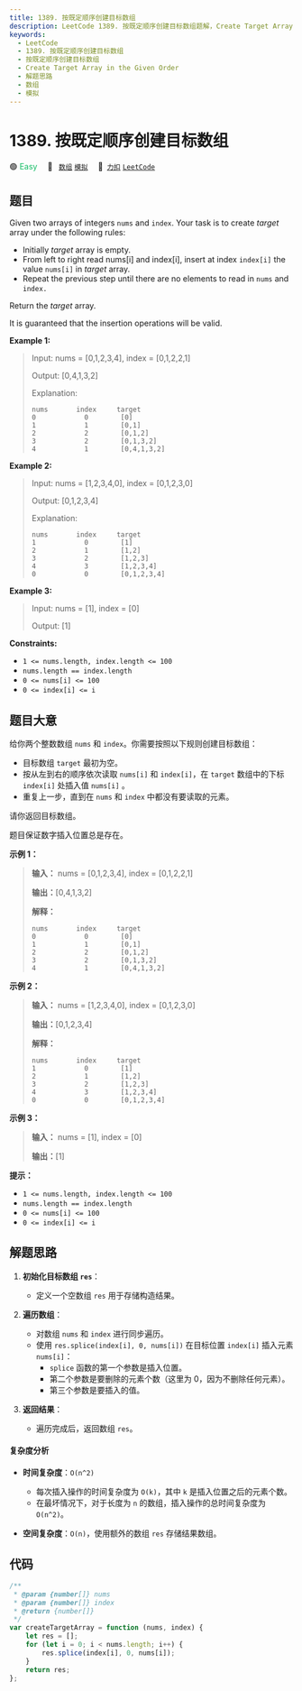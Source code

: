 ```yaml
---
title: 1389. 按既定顺序创建目标数组
description: LeetCode 1389. 按既定顺序创建目标数组题解，Create Target Array in the Given Order，包含解题思路、复杂度分析以及完整的 JavaScript 代码实现。
keywords:
  - LeetCode
  - 1389. 按既定顺序创建目标数组
  - 按既定顺序创建目标数组
  - Create Target Array in the Given Order
  - 解题思路
  - 数组
  - 模拟
---
```


# 1389. 按既定顺序创建目标数组

🟢 <font color=#15bd66>Easy</font>&emsp; 🔖&ensp; [`数组`](/tag/array.md) [`模拟`](/tag/simulation.md)&emsp; 🔗&ensp;[`力扣`](https://leetcode.cn/problems/create-target-array-in-the-given-order) [`LeetCode`](https://leetcode.com/problems/create-target-array-in-the-given-order)

## 题目

Given two arrays of integers `nums` and `index`. Your task is to create
_target_ array under the following rules:

- Initially _target_ array is empty.
- From left to right read nums[i] and index[i], insert at index `index[i]` the value `nums[i]` in _target_ array.
- Repeat the previous step until there are no elements to read in `nums` and `index.`

Return the _target_ array.

It is guaranteed that the insertion operations will be valid.

**Example 1:**

> Input: nums = [0,1,2,3,4], index = [0,1,2,2,1]
>
> Output: [0,4,1,3,2]
>
> Explanation:
>
> ```
> nums       index     target
> 0            0        [0]
> 1            1        [0,1]
> 2            2        [0,1,2]
> 3            2        [0,1,3,2]
> 4            1        [0,4,1,3,2]
> ```

**Example 2:**

> Input: nums = [1,2,3,4,0], index = [0,1,2,3,0]
>
> Output: [0,1,2,3,4]
>
> Explanation:
>
> ```
> nums       index     target
> 1            0        [1]
> 2            1        [1,2]
> 3            2        [1,2,3]
> 4            3        [1,2,3,4]
> 0            0        [0,1,2,3,4]
> ```

**Example 3:**

> Input: nums = [1], index = [0]
>
> Output: [1]

**Constraints:**

- `1 <= nums.length, index.length <= 100`
- `nums.length == index.length`
- `0 <= nums[i] <= 100`
- `0 <= index[i] <= i`

## 题目大意

给你两个整数数组 `nums` 和 `index`。你需要按照以下规则创建目标数组：

- 目标数组 `target` 最初为空。
- 按从左到右的顺序依次读取 `nums[i]` 和 `index[i]`，在 `target` 数组中的下标 `index[i]` 处插入值 `nums[i]` 。
- 重复上一步，直到在 `nums` 和 `index` 中都没有要读取的元素。

请你返回目标数组。

题目保证数字插入位置总是存在。

**示例 1：**

> **输入：** nums = [0,1,2,3,4], index = [0,1,2,2,1]
>
> **输出：**[0,4,1,3,2]
>
> **解释：**
>
> ```
> nums       index     target
> 0            0        [0]
> 1            1        [0,1]
> 2            2        [0,1,2]
> 3            2        [0,1,3,2]
> 4            1        [0,4,1,3,2]
> ```

**示例 2：**

> **输入：** nums = [1,2,3,4,0], index = [0,1,2,3,0]
>
> **输出：**[0,1,2,3,4]
>
> **解释：**
>
> ```
> nums       index     target
> 1            0        [1]
> 2            1        [1,2]
> 3            2        [1,2,3]
> 4            3        [1,2,3,4]
> 0            0        [0,1,2,3,4]
> ```

**示例 3：**

> **输入：** nums = [1], index = [0]
>
> **输出：**[1]

**提示：**

- `1 <= nums.length, index.length <= 100`
- `nums.length == index.length`
- `0 <= nums[i] <= 100`
- `0 <= index[i] <= i`

## 解题思路

1. **初始化目标数组 `res`**：

   - 定义一个空数组 `res` 用于存储构造结果。

2. **遍历数组**：

   - 对数组 `nums` 和 `index` 进行同步遍历。
   - 使用 `res.splice(index[i], 0, nums[i])` 在目标位置 `index[i]` 插入元素 `nums[i]`：
     - `splice` 函数的第一个参数是插入位置。
     - 第二个参数是要删除的元素个数（这里为 0，因为不删除任何元素）。
     - 第三个参数是要插入的值。

3. **返回结果**：
   - 遍历完成后，返回数组 `res`。

#### 复杂度分析

- **时间复杂度**：`O(n^2)`

  - 每次插入操作的时间复杂度为 `O(k)`，其中 `k` 是插入位置之后的元素个数。
  - 在最坏情况下，对于长度为 `n` 的数组，插入操作的总时间复杂度为 `O(n^2)`。

- **空间复杂度**：`O(n)`，使用额外的数组 `res` 存储结果数组。

## 代码

```javascript
/**
 * @param {number[]} nums
 * @param {number[]} index
 * @return {number[]}
 */
var createTargetArray = function (nums, index) {
	let res = [];
	for (let i = 0; i < nums.length; i++) {
		res.splice(index[i], 0, nums[i]);
	}
	return res;
};
```
